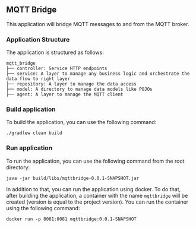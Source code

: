 ## MQTT Bridge
This application will bridge MQTT messages to and from the MQTT broker.

### Application Structure
The application is structured as follows:
```
mqtt_bridge
├── controller: Service HTTP endpoints 
├── service: A layer to manage any business logic and orchestrate the data flow to right layer
├── repository: A layer to manage the data access
├── model: A directory to manage data models like POJOs
├── agent: A layer to manage the MQTT client

```

### Build application
To build the application, you can use the following command:
```
./gradlew clean build
```

### Run application
To run the application, you can use the following command from the root directory:
```
java -jar build/libs/mqttbridge-0.0.1-SNAPSHOT.jar
```
In addition to that, you can run the application using docker. To do that, after building the application, a container with the name `mqttbridge` will be created (version is equal to the project version). You can run the container using the following command:
```
docker run -p 8081:8081 mqttbridge:0.0.1-SNAPSHOT
```
